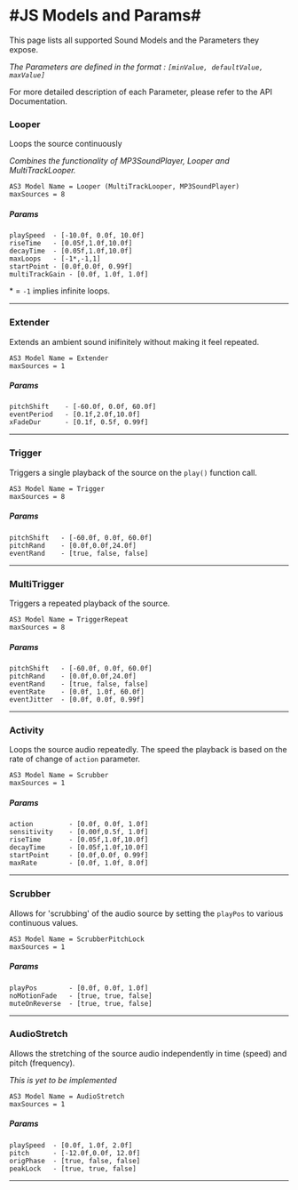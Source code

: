 #JS Models and Params#
======

This page lists all supported Sound Models and the Parameters they expose.

_The Parameters are defined in the format : 
`[minValue, defaultValue, maxValue]`_

For more detailed description of each Parameter, please refer to the API Documentation.


### Looper ###
Loops the source continuously

_Combines the functionality of MP3SoundPlayer, Looper and MultiTrackLooper._

```
AS3 Model Name = Looper (MultiTrackLooper, MP3SoundPlayer)
maxSources = 8
```

##### Params
```
playSpeed  - [-10.0f, 0.0f, 10.0f]     
riseTime   - [0.05f,1.0f,10.0f]
decayTime  - [0.05f,1.0f,10.0f]
maxLoops   - [-1*,-1,1]
startPoint - [0.0f,0.0f, 0.99f]
multiTrackGain - [0.0f, 1.0f, 1.0f]
```
\* = `-1` implies infinite loops.

<hr>

### Extender ###

Extends an ambient sound inifinitely without making it feel repeated.

```
AS3 Model Name = Extender
maxSources = 1
```

##### Params
```
pitchShift    - [-60.0f, 0.0f, 60.0f]
eventPeriod   - [0.1f,2.0f,10.0f]
xFadeDur      - [0.1f, 0.5f, 0.99f]
```

<hr>

### Trigger ###

Triggers a single playback of the source on the `play()` function call.

```
AS3 Model Name = Trigger
maxSources = 8
```

##### Params
```
pitchShift   - [-60.0f, 0.0f, 60.0f]
pitchRand    - [0.0f,0.0f,24.0f]
eventRand    - [true, false, false]
```

<hr>

### MultiTrigger ###

Triggers a repeated playback of the source.

```
AS3 Model Name = TriggerRepeat
maxSources = 8
```

##### Params
```
pitchShift   - [-60.0f, 0.0f, 60.0f]
pitchRand    - [0.0f,0.0f,24.0f]
eventRand    - [true, false, false]
eventRate    - [0.0f, 1.0f, 60.0f]
eventJitter  - [0.0f, 0.0f, 0.99f]
```
<hr>

### Activity ###

Loops the source audio repeatedly. The speed the playback is based on the rate of change of `action` parameter.

```
AS3 Model Name = Scrubber
maxSources = 1
```

##### Params
```
action         - [0.0f, 0.0f, 1.0f]
sensitivity    - [0.00f,0.5f, 1.0f]
riseTime       - [0.05f,1.0f,10.0f]
decayTime      - [0.05f,1.0f,10.0f]
startPoint     - [0.0f,0.0f, 0.99f]
maxRate        - [0.0f, 1.0f, 8.0f]
```
<hr>

### Scrubber ###

Allows for 'scrubbing' of the audio source by setting the `playPos` to various continuous values.

```
AS3 Model Name = ScrubberPitchLock
maxSources = 1
```


##### Params
```
playPos        - [0.0f, 0.0f, 1.0f]
noMotionFade   - [true, true, false]
muteOnReverse  - [true, true, false]
```
<hr>

### AudioStretch ###

Allows the stretching of the source audio independently in time (speed) and pitch (frequency).

_This is yet to be implemented_

```
AS3 Model Name = AudioStretch
maxSources = 1
```


##### Params
```
playSpeed  - [0.0f, 1.0f, 2.0f]
pitch      - [-12.0f,0.0f, 12.0f]
origPhase  - [true, false, false]
peakLock   - [true, true, false]
```
<hr>
